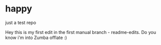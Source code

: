 # happy
just a test repo

Hey this is my first edit in the first manual branch - readme-edits.
Do you know i'm into Zumba offlate :)
